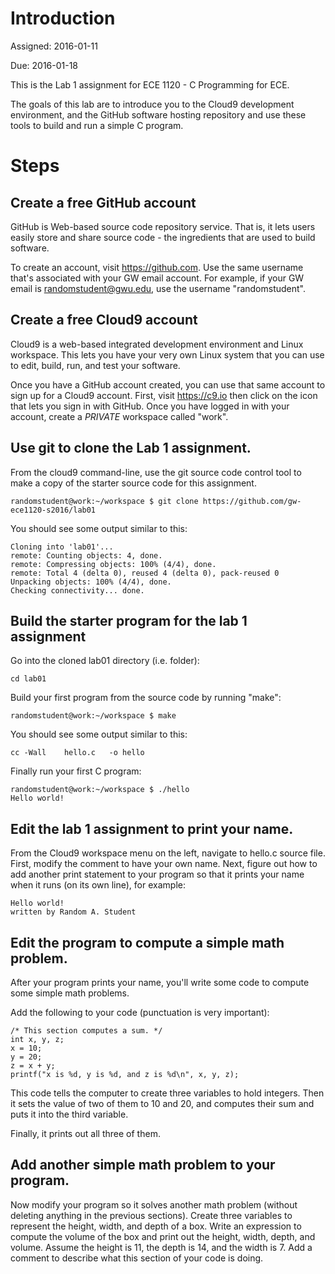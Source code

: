 # Introduction
Assigned: 2016-01-11

Due: 2016-01-18

This is the Lab 1 assignment for ECE 1120 - C Programming for ECE.

The goals of this lab are to introduce you to the Cloud9 development
environment, and the GitHub software hosting repository and use these
tools to build and run a simple C program.

# Steps

## Create a free GitHub account
GitHub is Web-based source code repository service. That is, it lets
users easily store and share source code - the ingredients that are
used to build software.

To create an account, visit https://github.com. Use the same username
that's associated with your GW email account. For example, if your
GW email is randomstudent@gwu.edu, use the username "randomstudent".

## Create a free Cloud9 account
Cloud9 is a web-based integrated development environment and Linux
workspace. This lets you have your very own Linux system that you can
use to edit, build, run, and test your software.

Once you have a GitHub account created, you can use that same account
to sign up for a Cloud9 account. First, visit https://c9.io then click
on the icon that lets you sign in with GitHub. Once you have logged in
with your account, create a *PRIVATE* workspace called "work".

## Use git to clone the Lab 1 assignment.

From the cloud9 command-line, use the git source code control tool to
make a copy of the starter source code for this assignment.

```
randomstudent@work:~/workspace $ git clone https://github.com/gw-ece1120-s2016/lab01
```

You should see some output similar to this:
```
Cloning into 'lab01'...
remote: Counting objects: 4, done.
remote: Compressing objects: 100% (4/4), done.
remote: Total 4 (delta 0), reused 4 (delta 0), pack-reused 0
Unpacking objects: 100% (4/4), done.
Checking connectivity... done.
```

## Build the starter program for the lab 1 assignment

Go into the cloned lab01 directory (i.e. folder):

```
cd lab01
```

Build your first program from the source code by running "make":

```
randomstudent@work:~/workspace $ make
```

You should see some output similar to this:
```
cc -Wall    hello.c   -o hello
```

Finally run your first C program:
```
randomstudent@work:~/workspace $ ./hello
Hello world!
```

## Edit the lab 1 assignment to print your name.
From the Cloud9 workspace menu on the left, navigate to hello.c source
file. First, modify the comment to have your own name. Next, figure
out how to add another print statement to your program so that it
prints your name when it runs (on its own line), for example:

```
Hello world!
written by Random A. Student

```

## Edit the program to compute a simple math problem.

After your program prints your name, you'll write some code to compute
some simple math problems.

Add the following to your code (punctuation is very important):
```
/* This section computes a sum. */
int x, y, z;
x = 10;
y = 20;
z = x + y;
printf("x is %d, y is %d, and z is %d\n", x, y, z);
```

This code tells the computer to create three variables to hold
integers. Then it sets the value of two of them to 10 and 20, and
computes their sum and puts it into the third variable.

Finally, it prints out all three of them.

## Add another simple math problem to your program.

Now modify your program so it solves another math problem (without
deleting anything in the previous sections). Create three variables to
represent the height, width, and depth of a box. Write an expression
to compute the volume of the box and print out the height, width,
depth, and volume. Assume the height is 11, the depth is 14, and the
width is 7. Add a comment to describe what this section of your
code is doing.

